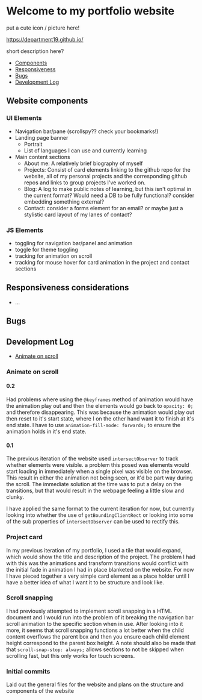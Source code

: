 # Welcome to my portfolio website

put a cute icon / picture here!

https://department19.github.io/

short description here?

- [Components](#website-components)
- [Responsiveness](#responsiveness-considerations)
- [Bugs](#bugs)
- [Development Log](#development-log)

## Website components
### UI Elements
- Navigation bar/pane (scrollspy?? check your bookmarks!)
- Landing page banner
	- Portrait
	- List of languages I can use and currently learning
- Main content sections
	- About me:
		A relatively brief biography of myself
	- Projects:
		Consist of card elements linking to the github repo for the website, all of my personal projects and the corresponding github repos and links to group projects I've worked on.
	- Blog:
		A log to make public notes of learning, but this isn't optimal in the current format?
		Would need a DB to be fully functional? consider embedding something external?
	- Contact:
		consider a forms element for an email? or maybe just a stylistic card layout of my lanes of contact?

### JS Elements
- toggling for navigation bar/panel and animation
- toggle for theme toggling
- tracking for animation on scroll
- tracking for mouse hover for card animation in the project and contact sections
## Responsiveness considerations
- ...


## Bugs


## Development Log
- [Animate on scroll](#Animate-on-scroll)



### Animate on scroll
#### 0.2
Had problems where using the `@keyframes` method of animation would have the animation play out and then the elements would go back to `opacity: 0;` and therefore disappearing. This was because the animation would play out then reset to it's start state, where I on the other hand want it to finish at it's end state. I have to use `animation-fill-mode: forwards;` to ensure the animation holds in it's end state.
#### 0.1
The previous iteration of the website used `intersectObserver` to track whether elements were visible. a problem this posed was elements would start loading in immediately when a single pixel was visible on the browser. This result in either the animation not being seen, or it'd be part way during the scroll. The immediate solution at the time was to put a delay on the transitions, but that would result in the webpage feeling a little slow and clunky.

I have applied the same format to the current iteration for now, but currently looking into whether the use of `getBoundingClientRect` or looking into some of the sub properties of `intersectObserver` can be used to rectify this.

### Project card
In my previous iteration of my portfolio, I used a tile that would expand, which would show the title and description of the project. The problem I had with this was the animations and transform transitions would conflict with the initial fade in animation I had in place blanketed on the website.
For now I have pieced together a very simple card element as a place holder until I have a better idea of what I want it to be structure and look like.

### Scroll snapping
I had previously attempted to implement scroll snapping in a HTML document and I would run into the problem of it breaking the navigation bar scroll animation to the specific section when in use. After looking into it more, it seems that scroll snapping functions a lot better when the child content overflows the parent box and then you ensure each child element height correspond to the parent box height.
A note should also be made that that `scroll-snap-stop: always;` allows sections to not be skipped when scrolling fast, but this only works for touch screens.


### Initial commits
Laid out the general files for the website and plans on the structure and components of the website